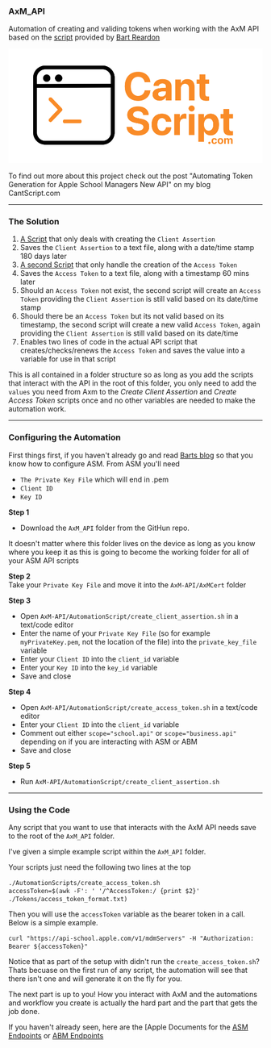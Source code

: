### AxM_API
Automation of creating and validing tokens when working with the AxM API based on the [script](https://github.com/bartreardon/macscripts/blob/master/create_client_assertion.sh) provided by [Bart Reardon](https://github.com/bartreardon)

<p align="center">
<img width="512" alt="CantScript Logo" src="https://github.com/cantscript/LocalJamfSchoolVariables/blob/main/CantScript_Full_DotComV7.png">
</p>

To find out more about this project check out the post "Automating Token Generation for Apple School Managers New API" on my blog CantScript.com

-----
### The Solution
1. [A Script](https://github.com/cantscript/AxM_API/blob/main/AxM_API/AutomationScripts/create_client_assertion.sh) that only deals with creating the `Client Assertion`
2. Saves the `Client Assertion` to a text file, along with a date/time stamp 180 days later
3. [A second Script](https://github.com/cantscript/AxM_API/blob/main/AxM_API/AutomationScripts/create_access_token.sh) that only handle the creation of the `Access Token`
4. Saves the `Access Token` to a text file, along with a timestamp 60 mins later
5. Should an `Access Token` not exist, the second script will create an `Access Token` providing the  `Client Assertion` is still valid based on its date/time stamp 
6. Should there be an `Access Token` but its not valid based on its timestamp, the second script will create a new valid `Access Token`, again providing the `Client Assertion` is still valid based on its date/time
7. Enables two lines of code in the actual API script that creates/checks/renews the `Access Token` and saves the value into a variable for use in that script

This is all contained in a folder structure so as long as you add the scripts that interact with the API in the root of this folder, you only need to add the `values` you need from Axm to the _Create Client Assertion_ and _Create Access Token_ scripts once and no other variables are needed to make the automation work.  

-----
### Configuring the Automation
First things first, if you haven't already go and read [Barts blog](https://bartreardon.github.io/2025/06/11/using-the-new-api-for-apple-business-school-manager.html) so that you know how to configure ASM. From ASM you'll need
* `The Private Key File` which will end in .pem <br>
* `Client ID` <br>
* `Key ID`

**Step 1** <br>
* Download the `AxM_API` folder from the GitHun repo.

It doesn't matter where this folder lives on the device as long as you know where you keep it as this is going to become the working folder for all of your ASM API scripts

**Step 2** <br>
Take your `Private Key File` and move it into the `AxM-API/AxMCert` folder

**Step 3** <br>
* Open `AxM-API/AutomationScript/create_client_assertion.sh` in a text/code editor <br>
* Enter the name of your `Private Key File` (so for example `myPrivateKey.pem`, not the location of the file) into the `private_key_file` variable <br>
* Enter your `Client ID` into the `client_id` variable <br>
* Enter your `Key ID` into the `key_id` variable <br>
* Save and close

**Step 4** <br>
* Open `AxM-API/AutomationScript/create_access_token.sh` in a text/code editor <br>
* Enter your `Client ID` into the `client_id` variable <br>
* Comment out either `scope="school.api"` or `scope="business.api"` depending on if you are interacting with ASM or ABM <br>
* Save and close

**Step 5** <br>
* Run `AxM-API/AutomationScript/create_client_assertion.sh`

-----
### Using the Code

Any script that you want to use that interacts with the AxM API needs save to the root of the `AxM_API` folder. 

I've given a simple example script within the `AxM_API` folder. 

Your scripts just need the following two lines at the top

~~~
./AutomationScripts/create_access_token.sh
accessToken=$(awk -F': ' '/^AccessToken:/ {print $2}' ./Tokens/access_token_format.txt)
~~~

Then you will use the `accessToken` variable as the bearer token in a call. Below is a simple example. 

~~~
curl "https://api-school.apple.com/v1/mdmServers" -H "Authorization: Bearer ${accessToken}"
~~~

Notice that as part of the setup with didn't run the `create_access_token.sh`? Thats becuase on the first run of any script, the automation will see that there isn't one and will generate it on the fly for you.  

The next part is up to you! How you interact with AxM and the automations and workflow you create is actually the hard part and the part that gets the job done. 

If you haven't already seen, here are the [Apple Documents for the [ASM Endpoints](https://developer.apple.com/documentation/appleschoolmanagerapi) or [ABM Endpoints](https://developer.apple.com/documentation/applebusinessmanagerapi)

